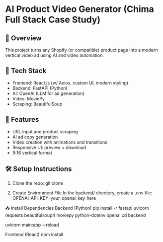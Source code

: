 # AI Product Video Generator (Chima Full Stack Case Study)

## 🎯 Overview
This project turns any Shopify (or compatible) product page into a modern vertical video ad using AI and video automation.

## 🧱 Tech Stack
- Frontend: React.js (w/ Axios, custom UI, modern styling)
- Backend: FastAPI (Python)
- AI: OpenAI (LLM for ad generation)
- Video: MoviePy
- Scraping: BeautifulSoup

## 🚀 Features
- URL input and product scraping
- AI ad copy generation
- Video creation with animations and transitions
- Responsive UI: preview + download
- 9:16 vertical format

## 🛠️ Setup Instructions

1. Clone the repo:
git clone

2. Create Environment File
In the backend/ directory, create a .env file:
OPENAI_API_KEY=your_openai_key_here

📥 Install Dependencies
Backend (Python)
pip install -r 
fastapi
uvicorn
requests
beautifulsoup4
moviepy
python-dotenv
openai
cd backend

uvicorn main:app --reload


Frontend (React)
npm install
